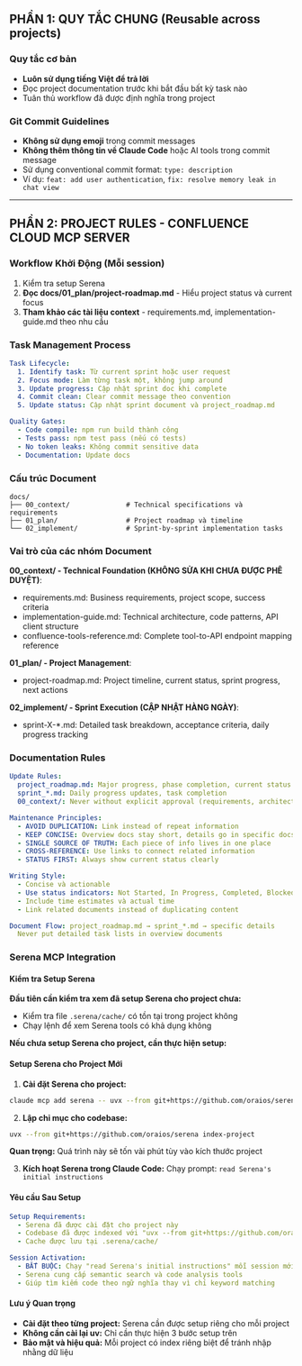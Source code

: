 ## PHẦN 1: QUY TẮC CHUNG (Reusable across projects)

### Quy tắc cơ bản

- **Luôn sử dụng tiếng Việt để trả lời**
- Đọc project documentation trước khi bắt đầu bất kỳ task nào
- Tuân thủ workflow đã được định nghĩa trong project

### Git Commit Guidelines

- **Không sử dụng emoji** trong commit messages
- **Không thêm thông tin về Claude Code** hoặc AI tools trong commit message
- Sử dụng conventional commit format: `type: description`
- Ví dụ: `feat: add user authentication`, `fix: resolve memory leak in chat view`

---

## PHẦN 2: PROJECT RULES - CONFLUENCE CLOUD MCP SERVER

### Workflow Khởi Động (Mỗi session)

1. Kiểm tra setup Serena
2. **Đọc docs/01_plan/project-roadmap.md** - Hiểu project status và current focus
3. **Tham khảo các tài liệu context** - requirements.md, implementation-guide.md theo nhu cầu

### Task Management Process

```yaml
Task Lifecycle:
  1. Identify task: Từ current sprint hoặc user request
  2. Focus mode: Làm từng task một, không jump around
  3. Update progress: Cập nhật sprint doc khi complete
  4. Commit clean: Clear commit message theo convention
  5. Update status: Cập nhật sprint document và project_roadmap.md

Quality Gates:
  - Code compile: npm run build thành công
  - Tests pass: npm test pass (nếu có tests)
  - No token leaks: Không commit sensitive data
  - Documentation: Update docs
```

### Cấu trúc Document

```
docs/
├── 00_context/              # Technical specifications và requirements 
├── 01_plan/                 # Project roadmap và timeline
└── 02_implement/            # Sprint-by-sprint implementation tasks
```

### Vai trò của các nhóm Document

**00_context/ - Technical Foundation (KHÔNG SỬA KHI CHƯA ĐƯỢC PHÊ DUYỆT)**:
- requirements.md: Business requirements, project scope, success criteria
- implementation-guide.md: Technical architecture, code patterns, API client structure
- confluence-tools-reference.md: Complete tool-to-API endpoint mapping reference

**01_plan/ - Project Management**:
- project-roadmap.md: Project timeline, current status, sprint progress, next actions

**02_implement/ - Sprint Execution (CẬP NHẬT HÀNG NGÀY)**:
- sprint-X-*.md: Detailed task breakdown, acceptance criteria, daily progress tracking

### Documentation Rules

```yaml
Update Rules:
  project_roadmap.md: Major progress, phase completion, current status
  sprint_*.md: Daily progress updates, task completion
  00_context/: Never without explicit approval (requirements, architecture, API specs)

Maintenance Principles:
  - AVOID DUPLICATION: Link instead of repeat information
  - KEEP CONCISE: Overview docs stay short, details go in specific docs
  - SINGLE SOURCE OF TRUTH: Each piece of info lives in one place
  - CROSS-REFERENCE: Use links to connect related information
  - STATUS FIRST: Always show current status clearly

Writing Style:
  - Concise và actionable
  - Use status indicators: Not Started, In Progress, Completed, Blocked
  - Include time estimates và actual time
  - Link related documents instead of duplicating content

Document Flow: project_roadmap.md → sprint_*.md → specific details
  Never put detailed task lists in overview documents
```

### Serena MCP Integration

#### Kiểm tra Setup Serena

**Đầu tiên cần kiểm tra xem đã setup Serena cho project chưa:**
- Kiểm tra file `.serena/cache/` có tồn tại trong project không
- Chạy lệnh để xem Serena tools có khả dụng không

**Nếu chưa setup Serena cho project, cần thực hiện setup:**

#### Setup Serena cho Project Mới

1. **Cài đặt Serena cho project:**
```bash
claude mcp add serena -- uvx --from git+https://github.com/oraios/serena serena-mcp-server --context ide-assistant --project $(pwd)
```

2. **Lập chỉ mục cho codebase:**
```bash
uvx --from git+https://github.com/oraios/serena index-project
```
**Quan trọng:** Quá trình này sẽ tốn vài phút tùy vào kích thước project

3. **Kích hoạt Serena trong Claude Code:**
Chạy prompt: `read Serena's initial instructions`

#### Yêu cầu Sau Setup

```yaml
Setup Requirements:
  - Serena đã được cài đặt cho project này
  - Codebase đã được indexed với "uvx --from git+https://github.com/oraios/serena index-project"
  - Cache được lưu tại .serena/cache/

Session Activation:
  - BẮT BUỘC: Chạy "read Serena's initial instructions" mỗi session mới
  - Serena cung cấp semantic search và code analysis tools
  - Giúp tìm kiếm code theo ngữ nghĩa thay vì chỉ keyword matching
```

#### Lưu ý Quan trọng
- **Cài đặt theo từng project:** Serena cần được setup riêng cho mỗi project
- **Không cần cài lại uv:** Chỉ cần thực hiện 3 bước setup trên
- **Bảo mật và hiệu quả:** Mỗi project có index riêng biệt để tránh nhập nhằng dữ liệu